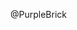 @PurpleBrick

<!---
PurpleBrick/PurpleBrick is a ✨ special ✨ repository because its `README.md` (this file) appears on your GitHub profile.
You can click the Preview link to take a look at your changes.
--->
